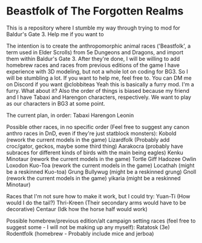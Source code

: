 # Beastfolk of The Forgotten Realms
This is a repository where I stumble my way through trying to mod for Baldur's Gate 3. Help me if you want to

The intention is to create the anthropomorphic animal races ('Beastfolk', a term used in Elder Scrolls) from 5e Dungeons and Dragons, and import them within Baldur's Gate 3. After they're done, I will be willing to add homebrew races and races from previous editions of the game
I have experience with 3D modeling, but not a whole lot on coding for BG3. So I will be stumbling a lot.
If you want to help me, feel free to. You can DM me on Discord if you want @clobbiteas
Yeah this is basically a furry mod. I'm a furry. What about it?
Also the order of things is biased because my friend and I have Tabaxi and Harengon characters, respectively. We want to play as our characters in BG3 at some point.

The current plan, in order:
Tabaxi
Harengon
Leonin

Possible other races, in no specific order (Feel free to suggest any canon anthro races in DnD, even if they're just statblock monsters):
Kobold (rework the current models in the game)
Lizardfolk (Probably add croc/gator, geckos, maybe some third thing)
Aarakocra (probably have subraces for different kinds of birds with the main being eagles)
Kenku
Minotaur (rework the current models in the game)
Tortle
Giff
Hadozee
Owlin
Loxodon
Kuo-Toa (rework the current models in the game)
Locathah (might be a reskinned Kuo-toa)
Grung
Bullywug (might be a reskinned grung)
Gnoll (rework the current models in the game)
yikaria (might be a reskinned Minotaur)

Races that I'm not sure how to make it work, but I could try:
Yuan-Ti (How would I do the tail?)
Thri-Kreen (Their secondary arms would have to be decorative)
Centaur (Idk how the horse half would work)

Possible homebrew/previous edition/alt campaign setting races (feel free to suggest some - I will not be making up any myself):
Ratatosk (3e)
Rodentfolk (homebrew - Probably include mice and jerboa)

